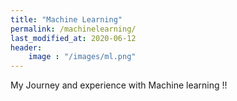 ```yaml
---
title: "Machine Learning"
permalink: /machinelearning/
last_modified_at: 2020-06-12
header:
	image : "/images/ml.png"
---
```



My Journey and experience with Machine learning !!


